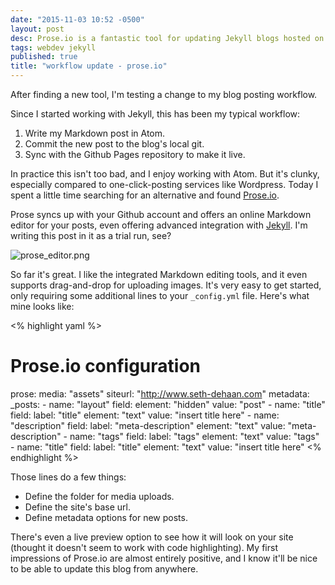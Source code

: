 ```yaml
---
date: "2015-11-03 10:52 -0500"
layout: post
desc: Prose.io is a fantastic tool for updating Jekyll blogs hosted on Github Pages.
tags: webdev jekyll
published: true
title: "workflow update - prose.io"
---
```



After finding a new tool, I'm testing a change to my blog posting workflow.

Since I started working with Jekyll, this has been my typical workflow:

1. Write my Markdown post in Atom.
2. Commit the new post to the blog's local git.
3. Sync with the Github Pages repository to make it live.

In practice this isn't too bad, and I enjoy working with Atom. But it's clunky, especially compared to one-click-posting services like Wordpress. Today I spent a little time searching for an alternative and found [Prose.io](http://prose.io/#about).

Prose syncs up with your Github account and offers an online Markdown editor for your posts, even offering advanced integration with [Jekyll](https://jekyllrb.com/). I'm writing this post in it as a trial run, see?

![prose_editor.png]({{site.baseurl}}/assets/prose_editor.png)

So far it's great. I like the integrated Markdown editing tools, and it even supports drag-and-drop for uploading images. It's very easy to get started, only requiring some additional lines to your `_config.yml` file. Here's what mine looks like:

<% highlight yaml %>
# Prose.io configuration
prose:
  media: "assets"
  siteurl: "http://www.seth-dehaan.com"
  metadata:
    _posts:
      - name: "layout"
        field:
          element: "hidden"
          value: "post"
      - name: "title"
        field:
          label: "title"
          element: "text"
          value: "insert title here"
      - name: "description"
        field:
          label: "meta-description"
          element: "text"
          value: "meta-description"
      - name: "tags"
        field:
          label: "tags"
          element: "text"
          value: "tags"
      - name: "title"
        field:
          label: "title"
          element: "text"
          value: "insert title here"
<% endhighlight %>

Those lines do a few things:

- Define the folder for media uploads.
- Define the site's base url.
- Define metadata options for new posts.

There's even a live preview option to see how it will look on your site (thought it doesn't seem to work with code highlighting). My first impressions of Prose.io are almost entirely positive, and I know it'll be nice to be able to update this blog from anywhere.
